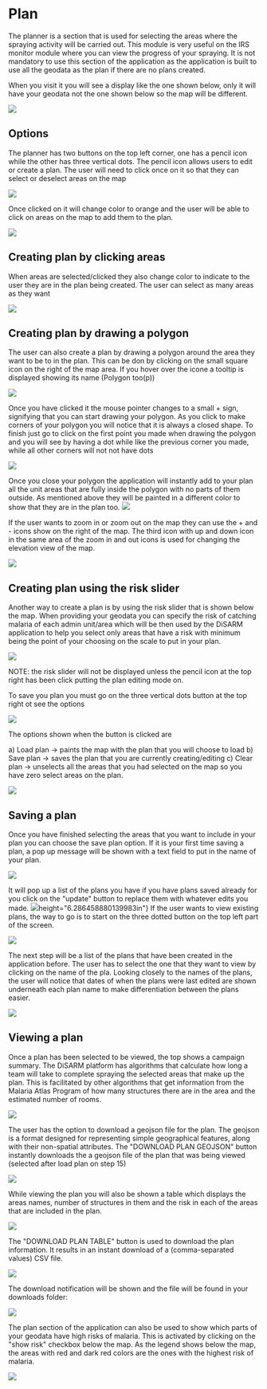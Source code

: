 # Plan

The planner is a section that is used for selecting the areas where the spraying activity will be carried out. This module is very useful on the IRS monitor module where you can view the progress of your spraying. It is not mandatory to use this section of the application as the application is built to use all the geodata as the plan if there are no plans created.

When you visit it you will see a display like the one shown below, only it will have your geodata not the one shown below so the map will be different.

![](/.gitbook/assets/app-image92.png)

## Options

The planner has two buttons on the top left corner, one has a pencil icon while the other has three vertical dots. The pencil icon allows users to edit or create a plan. The user will need to click once on it so that they can select or deselect areas on the map

![](/.gitbook/assets/app-image38.png)

Once clicked on it will change color to orange and the user will be able to click on areas on the map to add them to the plan.

![](/.gitbook/assets/app-image53.png)

## Creating plan by clicking areas

When areas are selected/clicked they also change color to indicate to the user they are in the plan being created. The user can select as many areas as they want

![](/.gitbook/assets/app-image108.png)

## Creating plan by drawing a polygon

The user can also create a plan by drawing a polygon around the area they want to be to in the plan. This can be don by clicking on the small square icon on the right of the map area. If you hover over the icone a tooltip is displayed showing its name \(Polygon too\(p\)\)

![](/.gitbook/assets/app-image78.png)

Once you have clicked it the mouse pointer changes to a small + sign, signifying that you can start drawing your polygon. As you click to make corners of your polygon you will notice that it is always a closed shape. To finish just go to click on the first point you made when drawing the polygon and you will see by having a dot while like the previous corner you made, while all other corners will not not have dots

![](/.gitbook/assets/app-image57.png)

Once you close your polygon the application will instantly add to your plan all the unit areas that are fully inside the polygon with no parts of them outside. As mentioned above they will be painted in a different color to show that they are in the plan too. ![](/.gitbook/assets/app-image23.png)

If the user wants to zoom in or zoom out on the map they can use the + and - icons show on the right of the map. The third icon with up and down icon in the same area of the zoom in and out icons is used for changing the elevation view of the map.

![](/.gitbook/assets/app-image111.png)

## Creating plan using the risk slider

Another way to create a plan is by using the risk slider that is shown below the map. When providing your geodata you can specify the risk of catching malaria of each admin unit/area which will be then used by the DiSARM application to help you select only areas that have a risk with minimum being the point of your choosing on the scale to put in your plan.

![](/.gitbook/assets/app-image5.png)

NOTE: the risk slider will not be displayed unless the pencil icon at the top right has been click putting the plan editing mode on.

To save you plan you must go on the three vertical dots button at the top right ot see the options

![](/.gitbook/assets/app-image105.png)

The options shown when the button is clicked are

a\) Load plan → paints the map with the plan that you will choose to load b\) Save plan → saves the plan that you are currently creating/editing c\) Clear plan → unselects all the areas that you had selected on the map so you have zero select areas on the plan.

![](/.gitbook/assets/app-image17.png)

## Saving a plan

Once you have finished selecting the areas that you want to include in your plan you can choose the save plan option. If it is your first time saving a plan, a pop up message will be shown with a text field to put in the name of your plan.

![](/.gitbook/assets/app-image10.png)

It will pop up a list of the plans you have if you have plans saved already for you click on the "update" button to replace them with whatever edits you made. ![](../.gitbook/assets/app-image61.png)height="6.286458880139983in"} If the user wants to view existing plans, the way to go is to start on the three dotted button on the top left part of the screen.

![](/.gitbook/assets/app-image97.png)

The next step will be a list of the plans that have been created in the application before. The user has to select the one that they want to view by clicking on the name of the pla. Looking closely to the names of the plans, the user will notice that dates of when the plans were last edited are shown underneath each plan name to make differentiation between the plans easier.

![](/.gitbook/assets/app-image4.png)

## Viewing a plan

Once a plan has been selected to be viewed, the top shows a campaign summary. The DiSARM platform has algorithms that calculate how long a team will take to complete spraying the selected areas that make up the plan. This is facilitated by other algorithms that get information from the Malaria Atlas Program of how many structures there are in the area and the estimated number of rooms.

![](/.gitbook/assets/app-image8.png)

The user has the option to download a geojson file for the plan. The geojson is a format designed for representing simple geographical features, along with their non-spatial attributes. The "DOWNLOAD PLAN GEOJSON" button instantly downloads the a geojson file of the plan that was being viewed \(selected after load plan on step 15\)

![](/.gitbook/assets/app-image39.png)

While viewing the plan you will also be shown a table which displays the areas names, number of structures in them and the risk in each of the areas that are included in the plan.

![](/.gitbook/assets/app-image67.png)

The "DOWNLOAD PLAN TABLE" button is used to download the plan information. It results in an instant download of a \(comma-separated values\) CSV file.

![](/.gitbook/assets/app-image77.png)

The download notification will be shown and the file will be found in your downloads folder:

![](/.gitbook/assets/app-image15.png)

The plan section of the application can also be used to show which parts of your geodata have high risks of malaria. This is activated by clicking on the "show risk" checkbox below the map. As the legend shows below the map, the areas with red and dark red colors are the ones with the highest risk of malaria.

![](/.gitbook/assets/app-image13.png)

